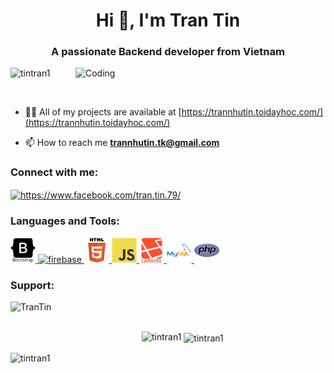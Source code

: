 <h1 align="center">Hi 👋, I'm Tran Tin</h1>
<h3 align="center">A passionate Backend developer from Vietnam</h3>
<img align="right" alt="Coding" width="400" src="https://media.tenor.com/rePDfDWO3XoAAAAd/hacking.gif">

<p align="left"> <img src="https://komarev.com/ghpvc/?username=tintran1&label=Profile%20views&color=0e75b6&style=flat" alt="tintran1" /> </p>

<p align="left"> <a href="https://twitter.com/" target="blank"><img src="https://img.shields.io/twitter/follow/?logo=twitter&style=for-the-badge" alt="" /></a> </p>

- 👨‍💻 All of my projects are available at [https://trannhutin.toidayhoc.com/](https://trannhutin.toidayhoc.com/)

- 📫 How to reach me **trannhutin.tk@gmail.com**

<h3 align="left">Connect with me:</h3>
<p align="left">
<a href="https://fb.com/https://www.facebook.com/tran.tin.79/" target="blank"><img align="center" src="https://raw.githubusercontent.com/rahuldkjain/github-profile-readme-generator/master/src/images/icons/Social/facebook.svg" alt="https://www.facebook.com/tran.tin.79/" height="30" width="40" /></a>
</p>

<h3 align="left">Languages and Tools:</h3>
<p align="left"> <a href="https://getbootstrap.com" target="_blank" rel="noreferrer"> <img src="https://raw.githubusercontent.com/devicons/devicon/master/icons/bootstrap/bootstrap-plain-wordmark.svg" alt="bootstrap" width="40" height="40"/> </a> <a href="https://firebase.google.com/" target="_blank" rel="noreferrer"> <img src="https://www.vectorlogo.zone/logos/firebase/firebase-icon.svg" alt="firebase" width="40" height="40"/> </a> <a href="https://www.w3.org/html/" target="_blank" rel="noreferrer"> <img src="https://raw.githubusercontent.com/devicons/devicon/master/icons/html5/html5-original-wordmark.svg" alt="html5" width="40" height="40"/> </a> <a href="https://developer.mozilla.org/en-US/docs/Web/JavaScript" target="_blank" rel="noreferrer"> <img src="https://raw.githubusercontent.com/devicons/devicon/master/icons/javascript/javascript-original.svg" alt="javascript" width="40" height="40"/> </a> <a href="https://laravel.com/" target="_blank" rel="noreferrer"> <img src="https://raw.githubusercontent.com/devicons/devicon/master/icons/laravel/laravel-plain-wordmark.svg" alt="laravel" width="40" height="40"/> </a> <a href="https://www.mysql.com/" target="_blank" rel="noreferrer"> <img src="https://raw.githubusercontent.com/devicons/devicon/master/icons/mysql/mysql-original-wordmark.svg" alt="mysql" width="40" height="40"/> </a> <a href="https://www.php.net" target="_blank" rel="noreferrer"> <img src="https://raw.githubusercontent.com/devicons/devicon/master/icons/php/php-original.svg" alt="php" width="40" height="40"/> </a> </p>

<h3 align="left">Support:</h3>
<p><a href="https://www.buymeacoffee.com/TranTin"> <img align="left" src="https://cdn.buymeacoffee.com/buttons/v2/default-yellow.png" height="50" width="210" alt="TranTin" /></a></p><br><br>

<p><img align="left" src="https://github-readme-stats.vercel.app/api/top-langs?username=tintran1&show_icons=true&locale=en&layout=compact" alt="tintran1" /></p>

<p>&nbsp;<img align="center" src="https://github-readme-stats.vercel.app/api?username=tintran1&show_icons=true&locale=en" alt="tintran1" /></p>

<p><img align="center" src="https://github-readme-streak-stats.herokuapp.com/?user=tintran1&" alt="tintran1" /></p>
